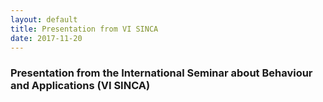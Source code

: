 ```yaml
---
layout: default
title: Presentation from VI SINCA
date: 2017-11-20
---
```


### Presentation from the International Seminar about Behaviour and Applications (VI SINCA)


<object height="1000px" width="100%" type="application/pdf" data="http://bouzaslab25.com/presentations/SINCAVI_Elena.pdf">